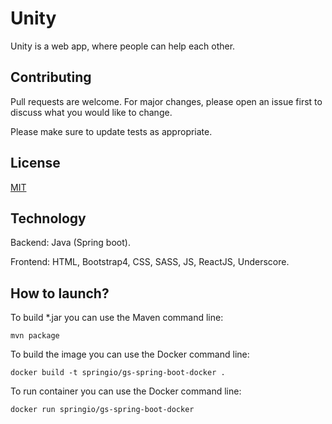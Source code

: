 # Unity

Unity is a web app, where people can help each other.


## Contributing
Pull requests are welcome. For major changes, please open an issue first to discuss what you would like to change.

Please make sure to update tests as appropriate.

## License
[MIT](https://choosealicense.com/licenses/mit/)

## Technology
Backend: Java (Spring boot).

Frontend: HTML, Bootstrap4, CSS, SASS, JS, ReactJS, Underscore.

## How to launch?

To build *.jar you can use the Maven command line:

`mvn package`

To build the image you can use the Docker command line:

`docker build -t springio/gs-spring-boot-docker .`

To run container you can use the Docker command line:

`docker run springio/gs-spring-boot-docker`